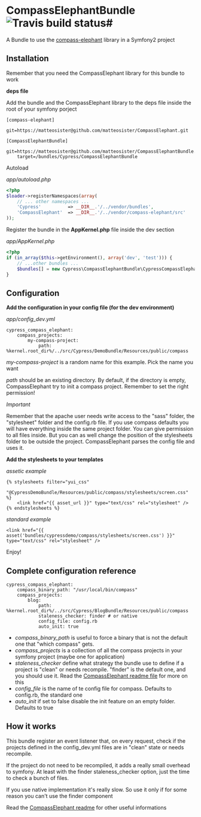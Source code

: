 # CompassElephantBundle ![Travis build status](https://secure.travis-ci.org/matteosister/CompassElephantBundle.png)#

A Bundle to use the [compass-elephant](https://github.com/matteosister/CompassElephant) library in a Symfony2 project

Installation
------------

Remember that you need the CompassElephant library for this bundle to work

**deps file**

Add the bundle and the CompassElephant library to the deps file inside the root of your symfony porject

```
[compass-elephant]
    git=https://matteosister@github.com/matteosister/CompassElephant.git

[CompassElephantBundle]
    git=https://matteosister@github.com/matteosister/CompassElephantBundle.git
    target=/bundles/Cypress/CompassElephantBundle
```

Autoload

*app/autoload.php*

``` php
<?php
$loader->registerNamespaces(array(
    // ... other namespaces ...
    'Cypress'          => __DIR__.'/../vendor/bundles',
    'CompassElephant'  => __DIR__.'/../vendor/compass-elephant/src'
));
```

Register the bundle in the **AppKernel.php** file inside the dev section

*app/AppKernel.php*

``` php
<?php
if (in_array($this->getEnvironment(), array('dev', 'test'))) {
    // ...other bundles ...
    $bundles[] = new Cypress\CompassElephantBundle\CypressCompassElephantBundle();
}
```

Configuration
-------------

**Add the configuration in your config file (for the dev environment)**

*app/config_dev.yml*

```
cypress_compass_elephant:
    compass_projects:
        my-compass-project:
            path: %kernel.root_dir%/../src/Cypress/DemoBundle/Resources/public/compass
```

*my-compass-project* is a random name for this example. Pick the name you want

*path* should be an existing directory. By default, if the directory is empty, CompassElephant try to init a compass project. Remember to set the right permission!

*Important*

Remember that the apache user needs write access to the "sass" folder, the "stylesheet" folder and the config.rb file. If you use compass defaults you will have everything inside the same project folder. You can give permission to all files inside. But you can as well change the position of the stylesheets folder to be outside the project. CompassElephant parses the config file and uses it.

**Add the stylesheets to your templates**

*assetic example*

```
{% stylesheets filter="yui_css"
    "@CypressDemoBundle/Resources/public/compass/stylesheets/screen.css" %}
    <link href="{{ asset_url }}" type="text/css" rel="stylesheet" />
{% endstylesheets %}
```

*standard example*

```
<link href="{{ asset('bundles/cypressdemo/compass/stylesheets/screen.css') }}" type="text/css" rel="stylesheet" />
```

Enjoy!

Complete configuration reference
--------------------------------

```
cypress_compass_elephant:
    compass_binary_path: "/usr/local/bin/compass"
    compass_projects:
        blog:
            path: %kernel.root_dir%/../src/Cypress/BlogBundle/Resources/public/compass
            staleness_checker: finder # or native
            config_file: config.rb
            auto_init: true
```

* *compass_binary_path* is useful to force a binary that is not the default one that "which compass" gets.
* *compass_projects* is a collection of all the compass projects in your symfony project (maybe one for application)
* *staleness_checker* define what strategy the bundle use to define if a project is "clean" or needs recompile. "finder" is the default one, and you should use it. Read the [CompassElephant readme file](https://github.com/matteosister/CompassElephant) for more on this
* *config_file* is the name of te config file for compass. Defaults to config.rb, the standard one
* *auto_init* if set to false disable the init feature on an empty folder. Defaults to true

How it works
------------

This bundle register an event listener that, on every request, check if the projects defined in the config_dev.yml files are in "clean" state or needs recompile.

If the project do not need to be recompiled, it adds a really small overhead to symfony. At least with the finder staleness_checker option, just the time to check a bunch of files.

If you use native implementation it's really slow. So use it only if for some reason you can't use the finder component

Read the [CompassElephant readme](https://github.com/matteosister/CompassElephant) for other useful informations
